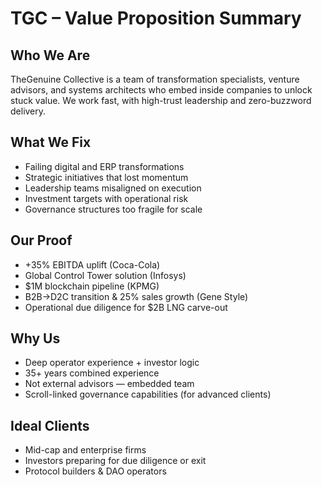 
# TGC – Value Proposition Summary

## Who We Are
TheGenuine Collective is a team of transformation specialists, venture advisors, and systems architects who embed inside companies to unlock stuck value. We work fast, with high-trust leadership and zero-buzzword delivery.

## What We Fix
- Failing digital and ERP transformations
- Strategic initiatives that lost momentum
- Leadership teams misaligned on execution
- Investment targets with operational risk
- Governance structures too fragile for scale

## Our Proof
- +35% EBITDA uplift (Coca-Cola)
- Global Control Tower solution (Infosys)
- $1M blockchain pipeline (KPMG)
- B2B→D2C transition & 25% sales growth (Gene Style)
- Operational due diligence for $2B LNG carve-out

## Why Us
- Deep operator experience + investor logic
- 35+ years combined experience
- Not external advisors — embedded team
- Scroll-linked governance capabilities (for advanced clients)

## Ideal Clients
- Mid-cap and enterprise firms
- Investors preparing for due diligence or exit
- Protocol builders & DAO operators
